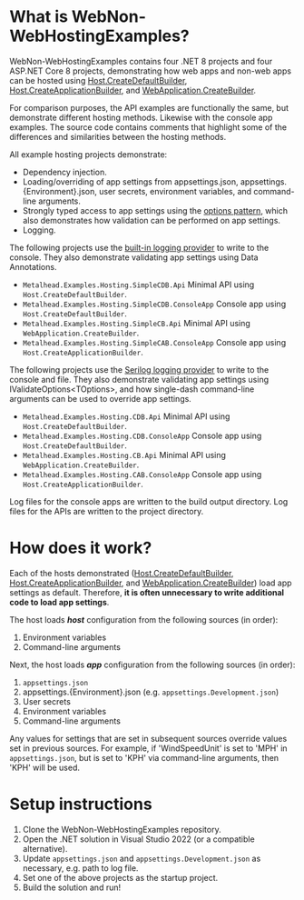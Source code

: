 # What is WebNon-WebHostingExamples?

WebNon-WebHostingExamples contains four .NET 8 projects and four ASP.NET Core 8 projects, demonstrating how web apps and non-web apps can be hosted using [Host.CreateDefaultBuilder](https://learn.microsoft.com/en-us/dotnet/api/microsoft.extensions.hosting.host.createdefaultbuilder?view=dotnet-plat-ext-8.0), [Host.CreateApplicationBuilder](https://learn.microsoft.com/en-us/dotnet/api/microsoft.extensions.hosting.host.createapplicationbuilder?view=dotnet-plat-ext-8.0), and [WebApplication.CreateBuilder](https://learn.microsoft.com/en-us/dotnet/api/microsoft.aspnetcore.builder.webapplication.createbuilder?view=aspnetcore-8.0).

For comparison purposes, the API examples are functionally the same, but demonstrate different hosting methods.  Likewise with the console app examples.  The source code contains comments that highlight some of the differences and similarities between the hosting methods.


All example hosting projects demonstrate:
- Dependency injection.
- Loading/overriding of app settings from appsettings.json, appsettings.\{Environment\}.json, user secrets, environment variables, and command-line arguments.
- Strongly typed access to app settings using the [options pattern](https://learn.microsoft.com/en-us/dotnet/core/extensions/options), which also demonstrates how validation can be performed on app settings.
- Logging.

The following projects use the [built-in logging provider](https://learn.microsoft.com/en-us/dotnet/core/extensions/logging-providers) to write to the console.  They also demonstrate validating app settings using Data Annotations.
- `Metalhead.Examples.Hosting.SimpleCDB.Api` Minimal API using `Host.CreateDefaultBuilder`.
- `Metalhead.Examples.Hosting.SimpleCDB.ConsoleApp` Console app using `Host.CreateDefaultBuilder`.
- `Metalhead.Examples.Hosting.SimpleCB.Api` Minimal API using `WebApplication.CreateBuilder`.
- `Metalhead.Examples.Hosting.SimpleCAB.ConsoleApp` Console app using `Host.CreateApplicationBuilder`.

The following projects use the [Serilog logging provider](https://serilog.net/) to write to the console and file.  They also demonstrate validating app settings using IValidateOptions\<TOptions\>, and how single-dash command-line arguments can be used to override app settings.
- `Metalhead.Examples.Hosting.CDB.Api` Minimal API using `Host.CreateDefaultBuilder`.
- `Metalhead.Examples.Hosting.CDB.ConsoleApp` Console app using `Host.CreateDefaultBuilder`.
- `Metalhead.Examples.Hosting.CB.Api` Minimal API using `WebApplication.CreateBuilder`.
- `Metalhead.Examples.Hosting.CAB.ConsoleApp` Console app using `Host.CreateApplicationBuilder`.			

Log files for the console apps are written to the build output directory.  Log files for the APIs are written to the project directory.

# How does it work?
Each of the hosts demonstrated ([Host.CreateDefaultBuilder](https://learn.microsoft.com/en-us/dotnet/api/microsoft.extensions.hosting.host.createdefaultbuilder?view=dotnet-plat-ext-8.0), [Host.CreateApplicationBuilder](https://learn.microsoft.com/en-us/dotnet/api/microsoft.extensions.hosting.host.createapplicationbuilder?view=dotnet-plat-ext-8.0), and [WebApplication.CreateBuilder](https://learn.microsoft.com/en-us/dotnet/api/microsoft.aspnetcore.builder.webapplication.createbuilder?view=aspnetcore-8.0)) load app settings as default.  Therefore, **it is often unnecessary to write additional code to load app settings**.

The host loads ***host*** configuration from the following sources (in order):
1. Environment variables
2. Command-line arguments

Next, the host loads ***app*** configuration from the following sources (in order):
1. `appsettings.json`
2. appsettings.\{Environment\}.json (e.g. `appsettings.Development.json`)
3. User secrets
4. Environment variables
5. Command-line arguments

Any values for settings that are set in subsequent sources override values set in previous sources. For example, if 'WindSpeedUnit' is set to 'MPH' in `appsettings.json`, but is set to 'KPH' via command-line arguments, then 'KPH' will be used.

# Setup instructions
1. Clone the WebNon-WebHostingExamples repository.
2. Open the .NET solution in Visual Studio 2022 (or a compatible alternative).
3. Update `appsettings.json` and `appsettings.Development.json` as necessary, e.g. path to log file.
4. Set one of the above projects as the startup project.
5. Build the solution and run!

